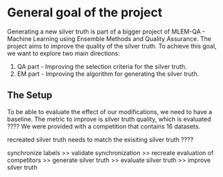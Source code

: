 # General goal of the project

Generating a new silver truth is part of a bigger project of MLEM-QA - Machine Learning using Ensemble Methods and Quality Assurance. 
The project aims to improve the quality of the silver truth.
To achieve this goal, we want to explore two main directions:
1. QA part - Improving the selection criteria for the silver truth.
2. EM part - Improving the algorithm for generating the silver truth.

## The Setup

To be able to evaluate the effect of our modifications, we need to have a baseline.
The metric to improve is silver truth quality, which is evaluated ????
We were provided with a competition that contains 16 datasets.


recreated silver truth needs to match the exisiting silver truth ????



synchronize labels >> validate synchronization >> recreate evaluation of competitors >> generate silver truth >> evaluate silver truth >> improve silver truth